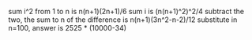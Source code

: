 sum i^2 from 1 to n is n(n+1)(2n+1)/6
sum i is (n(n+1)^2)^2/4
subtract the two, the sum to n of the difference is
n(n+1)(3n^2-n-2)/12
substitute in n=100, answer is 2525 * (10000-34) 

